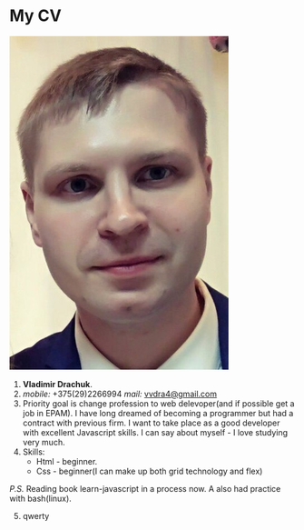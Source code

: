 # My CV

![Photo](/images/myphoto.jpg)

1. **Vladimir Drachuk**.
2. *mobile:* +375(29)2266994 *mail:* vvdra4@gmail.com
3. Priority goal is change profession to web delevoper(and 
   if possible get a job in EPAM). I have long dreamed of becoming a programmer but had a contract with previous firm. I want to take place as a good developer with excellent Javascript skills. 
   I can say about myself - I love studying very much.
4. Skills: 
    * Html - beginner.
    * Css - beginner(I can make up both grid technology and flex)

*P.S.* Reading book learn-javascript in a process now. A also had practice with bash(linux).

5. qwerty
